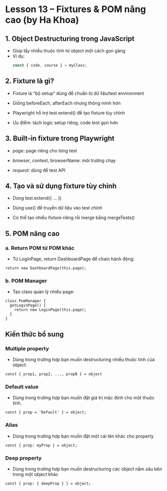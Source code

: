 # Lesson 13 – Fixtures & POM nâng cao (by Ha Khoa)

## 1. Object Destructuring trong JavaScript
- Giúp lấy nhiều thuộc tính từ object một cách gọn gàng
- Ví dụ:
  ```ts
  const { code, course } = myClass;
  ```
## 2. Fixture là gì?
- Fixture là “bộ setup” dùng để chuẩn bị dữ liệu/test environment

- Giống beforeEach, afterEach nhưng thông minh hơn

- Playwright hỗ trợ test.extend() để tạo fixture tùy chỉnh

- Ưu điểm: tách logic setup riêng, code test gọn hơn
## 3. Built-in fixture trong Playwright
- *page*: page riêng cho từng test

- *browser*, context, browserName: môi trường chạy

- *request*: dùng để test API
## 4. Tạo và sử dụng fixture tùy chỉnh
- Dùng test.extend({ ... })

- Dùng use() để truyền dữ liệu vào test chính

- Có thể tạo nhiều fixture riêng rồi merge bằng mergeTests()
## 5. POM nâng cao
### a. Return POM từ POM khác
- Từ LoginPage, return DashboardPage để chain hành động:
```
return new DashboardPage(this.page);
```
### b. POM Manager
- Tạo class quản lý nhiều page:
```
class PomManager {
  getLoginPage() {
    return new LoginPage(this.page);
  }
}
```
## Kiến thức bổ sung
### Multiple property
- Dùng trong trường hợp bạn muốn destructuring nhiều thuộc tính của object:
```
const { prop1, prop2, ..., propN } = object
```

### Default value
- Dùng trong trường hợp bạn muốn đặt giá trị mặc định cho một thuộc tính.
```
const { prop = 'Default' } = object;
```

### Alias
- Dùng trong trường hợp bạn muốn đặt một cái tên khác cho property
```
const { prop: myProp } = object;
```

### Deep property
- Dùng trong trường hợp bạn muốn destructuring các object nằm sâu bên trong một object khác
```
const { prop: { deepProp } } = object;
```